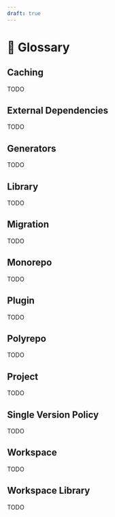 ```yaml
---
draft: true
---
```


# 🚧 Glossary

## Caching

TODO

## External Dependencies

TODO

## Generators

TODO

## Library

TODO

## Migration

TODO

## Monorepo

TODO

## Plugin

TODO

## Polyrepo

TODO

## Project

TODO

## Single Version Policy

TODO

## Workspace

TODO

## Workspace Library

TODO
